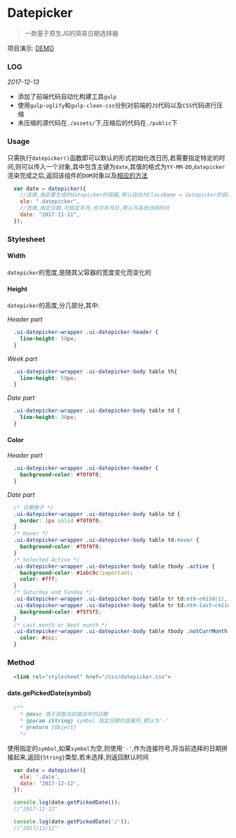 # Datepicker

> 一款基于原生JS的简易日期选择器

项目演示: [DEMO](https://alienover.github.io/datepicker/)

### LOG

*2017-12-13*
  * 添加了前端代码自动化构建工具`gulp`
  * 使用`gulp-uglify`和`gulp-clean-css`分别对前端的`JS`代码以及`CSS`代码进行压缩
  * 未压缩的源代码在`./assets/`下,压缩后的代码在`./public`下

### Usage
只需执行`datepicker()`函数即可以默认的形式初始化改日历,若需要指定特定的时间,则可以传入一个对象,其中包含主键为`date`,其值的格式为`YY-MM-DD`,`datepicker`渲染完成之后,返回该组件的`DOM`对象以及[相应的方法](#method)
``` javascript
  var date = datepicker({
    //选填,指定要生成的datepicker的容器,默认自动为ClassName = datepicker的容器
    ele: ".datepicker",
    //选填,指定日期,可指定年月,也可年月日,默认为系统当前时间
    date: "2017-11-11",
  });
```

### Stylesheet

#### Width
`datepicker`的宽度,是随其父容器的宽度变化而变化的

#### Height
`datepicker`的高度,分几部分,其中:

*Header part*
``` css
  .ui-datepicker-wrapper .ui-datepicker-header {
    line-height: 50px;
  }
```

*Week part*
``` css
  .ui-datepicker-wrapper .ui-datepicker-body table th{
    line-height: 50px;
  }
```

*Date part*
``` css
  .ui-datepicker-wrapper .ui-datepicker-body table td {
    line-height: 30px;
  }
```

#### Color
*Header part*
``` css
  .ui-datepicker-wrapper .ui-datepicker-header {
    background-color: #f0f0f0;
  }
```

*Date part*
``` css
  /* 日期格子 */
  .ui-datepicker-wrapper .ui-datepicker-body table td {
    border: 1px solid #f0f0f0;
  }
  /* Hover */
  .ui-datepicker-wrapper .ui-datepicker-body table td:hover {
    background-color: #f0f0f0;
  }
  /* Selected Active */
  .ui-datepicker-wrapper .ui-datepicker-body table tbody .active {
    background-color: #1abc9c!important;
    color: #fff;
  }
  /* Saturday and Sunday */
  .ui-datepicker-wrapper .ui-datepicker-body table tr td:nth-child(1),
  .ui-datepicker-wrapper .ui-datepicker-body table tr td:nth-last-child(1) {
    background-color: #f5f5f5;
  }
  /* Last month or Next month */
  .ui-datepicker-wrapper .ui-datepicker-body table tbody .notCurrMonth {
    color: #ccc;
  }
```


### Method

``` html
  <link rel="stylesheet" href="/css/datepicker.css">
```

#### date.gePickedDate(symbol)
``` javascript
  /**
    * @desc 用于获取当前被选中的日期
    * @param {String} symbol 指定日期的连接符,默认为'-'
    * @return {Object}
    */
```

使用指定的`symbol`,如果`symbol`为空,则使用`'-'`,作为连接符号,将当前选择的日期拼接起来,返回`{String}`类型,若未选择,则返回默认时间

``` javascript
  var date = datepicker({
    ele: '.date',
    date: '2017-12-12',
  });

  console.log(date.getPickedDate());
  //"2017-12-12"

  console.log(date.getPickedDate('/'));
  //"2017/12/12"
```
